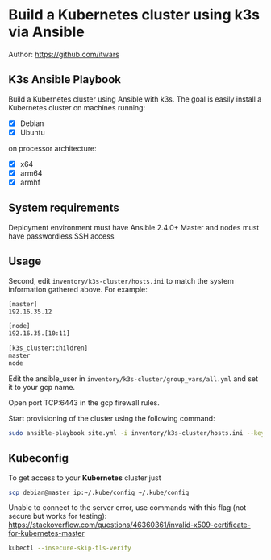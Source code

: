 # Build a Kubernetes cluster using k3s via Ansible

Author: <https://github.com/itwars>

## K3s Ansible Playbook

Build a Kubernetes cluster using Ansible with k3s. The goal is easily install a Kubernetes cluster on machines running:

- [X] Debian
- [X] Ubuntu

on processor architecture:

- [X] x64
- [X] arm64
- [X] armhf

## System requirements

Deployment environment must have Ansible 2.4.0+
Master and nodes must have passwordless SSH access

## Usage
Second, edit `inventory/k3s-cluster/hosts.ini` to match the system information gathered above. For example:

```bash
[master]
192.16.35.12

[node]
192.16.35.[10:11]

[k3s_cluster:children]
master
node
```

Edit the ansible_user in `inventory/k3s-cluster/group_vars/all.yml` and set it to your gcp name.

Open port TCP:6443 in the gcp firewall rules.

Start provisioning of the cluster using the following command:

```bash
sudo ansible-playbook site.yml -i inventory/k3s-cluster/hosts.ini --key-file ~/.ssh/google_compute_engine
```

## Kubeconfig

To get access to your **Kubernetes** cluster just

```bash
scp debian@master_ip:~/.kube/config ~/.kube/config
```

Unable to connect to the server error, use commands with this flag (not secure but works for testing):
https://stackoverflow.com/questions/46360361/invalid-x509-certificate-for-kubernetes-master
```bash
kubectl --insecure-skip-tls-verify
```